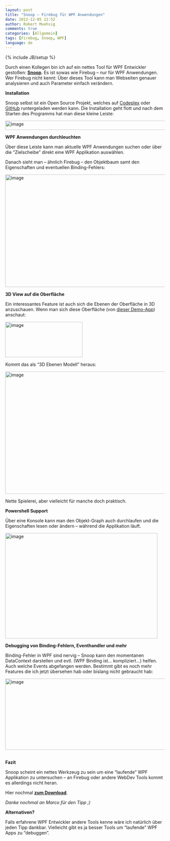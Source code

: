 ```yaml
---
layout: post
title: "Snoop – Firebug für WPF Anwendungen"
date: 2012-12-05 22:52
author: Robert Muehsig
comments: true
categories: [Allgemein]
tags: [Firebug, Snoop, WPF]
language: de
---
```

{% include JB/setup %}
<p>Durch einen Kollegen bin ich auf ein nettes Tool für WPF Entwickler gestoßen: <a href="http://snoopwpf.codeplex.com/"><strong>Snoop</strong></a>. Es ist sowas wie Firebug – nur für WPF Anwendungen. <br>Wer Firebug nicht kennt: Über dieses Tool kann man Webseiten genauer analysieren und auch Parameter einfach verändern.</p> <p><strong>Installation</strong></p> <p>Snoop selbst ist ein Open Source Projekt, welches auf <a href="http://snoopwpf.codeplex.com/">Codeplex</a> oder <a href="https://github.com/cplotts/snoopwpf/downloads">GitHub</a> runtergeladen werden kann. Die Installation geht flott und nach dem Starten des Programms hat man diese kleine Leiste:</p> <p><a href="{{BASE_PATH}}/assets/wp-images-de/image1671.png"><img title="image" style="border-top: 0px; border-right: 0px; border-bottom: 0px; border-left: 0px; display: inline" border="0" alt="image" src="{{BASE_PATH}}/assets/wp-images-de/image_thumb829.png" width="554" height="29"></a> </p> <p><strong>WPF Anwendungen durchleuchten</strong></p> <p>Über diese Leiste kann man aktuelle WPF Anwendungen suchen oder über die “Zielscheibe” direkt eine WPF Applikation auswählen.</p> <p>Danach sieht man – ähnlich Firebug – den Objektbaum samt den Eigenschaften und eventuellen Binding-Fehlers:</p> <p><a href="{{BASE_PATH}}/assets/wp-images-de/image1672.png"><img title="image" style="border-top: 0px; border-right: 0px; border-bottom: 0px; border-left: 0px; display: inline" border="0" alt="image" src="{{BASE_PATH}}/assets/wp-images-de/image_thumb830.png" width="575" height="356"></a> </p> <p><strong>3D View auf die Oberfläche</strong></p> <p>Ein interessantes Feature ist auch sich die Ebenen der Oberfläche in 3D anzuschauen. Wenn man sich diese Oberfläche (von <a href="http://fluent.codeplex.com/">dieser Demo-App</a>) anschaut:</p> <p><a href="{{BASE_PATH}}/assets/wp-images-de/image1673.png"><img title="image" style="border-top: 0px; border-right: 0px; border-bottom: 0px; border-left: 0px; display: inline" border="0" alt="image" src="{{BASE_PATH}}/assets/wp-images-de/image_thumb831.png" width="244" height="112"></a> </p> <p>Kommt das als “3D Ebenen Modell” heraus:</p> <p><a href="{{BASE_PATH}}/assets/wp-images-de/image1674.png"><img title="image" style="border-top: 0px; border-right: 0px; border-bottom: 0px; border-left: 0px; display: inline" border="0" alt="image" src="{{BASE_PATH}}/assets/wp-images-de/image_thumb832.png" width="547" height="387"></a> </p> <p>Nette Spielerei, aber vielleicht für manche doch praktisch.</p> <p><strong>Powershell Support</strong></p> <p>Über eine Konsole kann man den Objekt-Graph auch durchlaufen und die Eigenschaften lesen oder ändern – während die Applikation läuft.</p> <p><a href="{{BASE_PATH}}/assets/wp-images-de/image1675.png"><img title="image" style="border-top: 0px; border-right: 0px; border-bottom: 0px; border-left: 0px; display: inline" border="0" alt="image" src="{{BASE_PATH}}/assets/wp-images-de/image_thumb833.png" width="481" height="333"></a></p> <p><strong>Debugging von Binding-Fehlern, Eventhandler und mehr</strong></p> <p>Binding-Fehler in WPF sind nervig – Snoop kann den momentanen DataContext darstellen und evtl. (WPF Binding ist… kompliziert…) helfen. Auch welche Events abgefangen werden. Bestimmt gibt es noch mehr Features die ich jetzt übersehen hab oder bislang nicht gebraucht hab:</p> <p><a href="{{BASE_PATH}}/assets/wp-images-de/image1676.png"><img title="image" style="border-top: 0px; border-right: 0px; border-bottom: 0px; border-left: 0px; display: inline" border="0" alt="image" src="{{BASE_PATH}}/assets/wp-images-de/image_thumb834.png" width="545" height="225"></a>&nbsp;</p> <p><strong>Fazit</strong></p> <p>Snoop scheint ein nettes Werkzeug zu sein um eine “laufende” WPF Applikation zu untersuchen – an Firebug oder andere WebDev Tools kommt es allerdings nicht heran.</p> <p>Hier nochmal <a href="http://snoopwpf.codeplex.com/"><strong>zum Download</strong></a>.</p> <p><em>Danke nochmal an Marco für den Tipp ;)</em></p> <p><strong>Alternativen?</strong></p> <p>Falls erfahrene WPF Entwickler andere Tools kenne wäre ich natürlich über jeden Tipp dankbar. Vielleicht gibt es ja besser Tools um “laufende” WPF Apps zu “debuggen”.</p>
